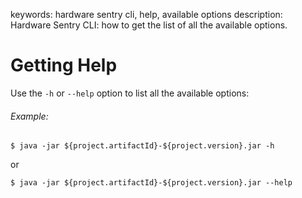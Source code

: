 keywords: hardware sentry cli, help, available options
description: Hardware Sentry CLI: how to get the list of all the available options.

# Getting Help

Use the `-h` or `--help` option to list all the available options:

 ###### Example:

```batch
$ java -jar ${project.artifactId}-${project.version}.jar -h
```

or

```batch
$ java -jar ${project.artifactId}-${project.version}.jar --help
```